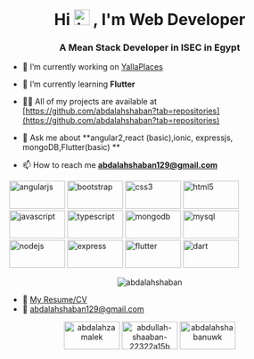 <h1 align="center">Hi <img src="https://user-images.githubusercontent.com/1303154/88677602-1635ba80-d120-11ea-84d8-d263ba5fc3c0.gif" width="28px" alt="hi">
, I'm Web Developer</h1>
<h3 align="center">A Mean Stack Developer in ISEC in Egypt</h3>

* 🔭 I’m currently working on [YallaPlaces](https://drive.google.com/file/d/1OeB9A9LKI_UIo5Kf1VRqddShlZcUlD9h/view?usp=sharing)

* 🌱 I’m currently learning **Flutter**

* 👨‍💻 All of my projects are available at [https://github.com/abdalahshaban?tab=repositories](https://github.com/abdalahshaban?tab=repositories)

* 💬 Ask me about **angular2,react (basic),ionic, expressjs, mongoDB,Flutter(basic) **

* 📫 How to reach me **abdalahshaban129@gmail.com**

<p align="left"><img src="https://devicons.github.io/devicon/devicon.git/icons/angularjs/angularjs-original.svg" alt="angularjs" width="100" height="50"/> <img src="https://devicons.github.io/devicon/devicon.git/icons/bootstrap/bootstrap-plain.svg" alt="bootstrap" width="100" height="50"/> <img src="https://devicons.github.io/devicon/devicon.git/icons/css3/css3-original-wordmark.svg" alt="css3" width="100" height="50"/> <img src="https://devicons.github.io/devicon/devicon.git/icons/html5/html5-original-wordmark.svg" alt="html5" width="100" height="50"/> <img src="https://devicons.github.io/devicon/devicon.git/icons/javascript/javascript-original.svg" alt="javascript" width="100" height="50"/> <img src="https://devicons.github.io/devicon/devicon.git/icons/typescript/typescript-original.svg" alt="typescript" width="100" height="50"/> <img src="https://devicons.github.io/devicon/devicon.git/icons/mongodb/mongodb-original-wordmark.svg" alt="mongodb" width="100" height="50"/> <img src="https://devicons.github.io/devicon/devicon.git/icons/mysql/mysql-original-wordmark.svg" alt="mysql" width="100" height="50"/> <img src="https://devicons.github.io/devicon/devicon.git/icons/nodejs/nodejs-original-wordmark.svg" alt="nodejs" width="100" height="50"/> <img src="https://devicons.github.io/devicon/devicon.git/icons/express/express-original-wordmark.svg" alt="express" width="100" height="50"/> <img src="https://cdn.jsdelivr.net/npm/simple-icons@3.1.0/icons/flutter.svg" alt="flutter" width="100" height="50"/> <img src="https://cdn.jsdelivr.net/npm/simple-icons@3.1.0/icons/dart.svg" alt="dart" width="100" height="50"/></p><p align="center"> <img src="https://github-readme-stats.vercel.app/api?username=abdalahshaban&show_icons=true" alt="abdalahshaban" /> </p>

* :paperclip: [My Resume/CV](https://drive.google.com/file/d/1YeqDIGNjghlYBKY2vddHgTGN8n4M0qdQ/view?usp=sharing)
* :email: abdalahshaban129@gmail.com

<p align="center">
<a href="https://twitter.com/abdalahzamalek" target="blank"><img align="center" src="https://cdn.jsdelivr.net/npm/simple-icons@3.0.1/icons/twitter.svg" alt="abdalahzamalek" width="100" height="50"/></a>
<a href="https://linkedin.com/in/abdullah-shaaban-22322a15b" target="blank"><img align="center" src="https://cdn.jsdelivr.net/npm/simple-icons@3.0.1/icons/linkedin.svg" alt="abdullah-shaaban-22322a15b" width="100" height="50"/></a>
<a href="https://fb.com/abdalahshabanuwk" target="blank"><img align="center" src="https://cdn.jsdelivr.net/npm/simple-icons@3.0.1/icons/facebook.svg" alt="abdalahshabanuwk" width="100" height="50"/></a>
</p>
